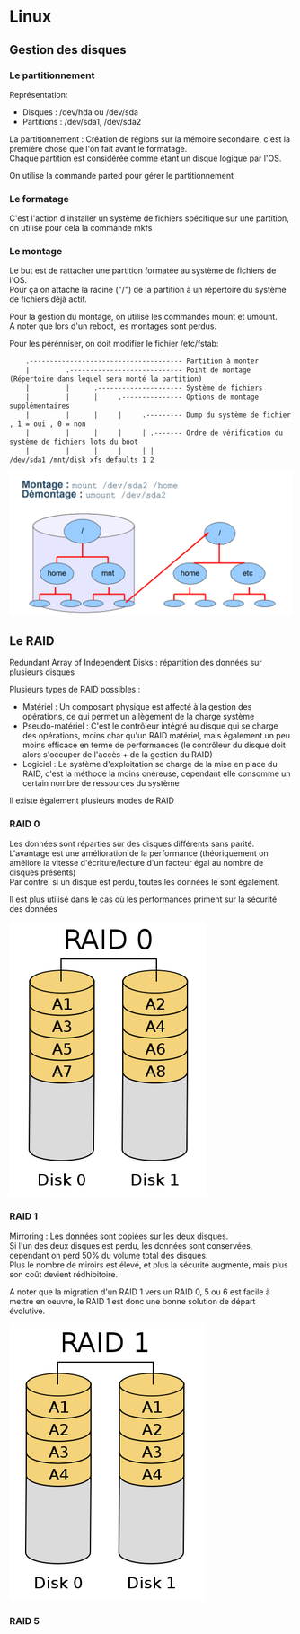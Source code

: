 # Linux

## Gestion des disques

### Le partitionnement

Représentation:
- Disques : /dev/hda ou /dev/sda
- Partitions : /dev/sda1, /dev/sda2

La partitionnement : Création de régions sur la mémoire secondaire, c'est la première chose que l'on fait avant le formatage.  
Chaque partition est considérée comme étant un disque logique par l'OS.

On utilise la commande parted pour gérer le partitionnement

### Le formatage
C'est l'action d'installer un système de fichiers spécifique sur une partition, on utilise pour cela la commande mkfs

### Le montage
Le but est de rattacher une partition formatée au système de fichiers de l'OS.  
Pour ça on attache la racine ("/") de la partition à un répertoire du système de fichiers déjà actif.

Pour la gestion du montage, on utilise les commandes mount et umount.  
A noter que lors d'un reboot, les montages sont perdus.

Pour les pérénniser, on doit modifier le fichier /etc/fstab:
```
    .-------------------------------------- Partition à monter
    |         .---------------------------- Point de montage (Répertoire dans lequel sera monté la partition)
    |         |      .--------------------- Système de fichiers
    |         |      |     .--------------- Options de montage supplémentaires
    |         |      |     |     .--------- Dump du système de fichier , 1 = oui , 0 = non
    |         |      |     |     | .------- Ordre de vérification du système de fichiers lots du boot
    |         |      |     |     | |
/dev/sda1 /mnt/disk xfs defaults 1 2
```

![Schéma montage](../../images/os_linux_montage.png)

## Le RAID

Redundant Array of Independent Disks : répartition des données sur plusieurs disques

Plusieurs types de RAID possibles : 
- Matériel : Un composant physique est affecté à la gestion des opérations, ce qui permet un allègement de la charge système
- Pseudo-matériel : C'est le contrôleur intégré au disque qui se charge des opérations, moins char qu'un RAID matériel, mais également un peu moins efficace en terme de performances (le contrôleur du disque doit alors s'occuper de l'accès + de la gestion du RAID)
- Logiciel : Le système d'exploitation se charge de la mise en place du RAID, c'est la méthode la moins onéreuse, cependant elle consomme un certain nombre de ressources du système

Il existe également plusieurs modes de RAID

### RAID 0
Les données sont réparties sur des disques différents sans parité.  
L'avantage est une amélioration de la performance (théoriquement on améliore la vitesse d'écriture/lecture d'un facteur égal au nombre de disques présents)  
Par contre, si un disque est perdu, toutes les données le sont également.

Il est plus utilisé dans le cas où les performances priment sur la sécurité des données

![Schéma RAID 0](../../images/os_raid_0.png)

### RAID 1
Mirroring : Les données sont copiées sur les deux disques.  
Si l'un des deux disques est perdu, les données sont conservées, cependant on perd 50% du volume total des disques.  
Plus le nombre de miroirs est élevé, et plus la sécurité augmente, mais plus son coût devient rédhibitoire.

A noter que la migration d'un RAID 1 vers un RAID 0, 5 ou 6 est facile à mettre en oeuvre, le RAID 1 est donc une bonne solution de départ évolutive.

![Schéma RAID 1](../../images/os_raid_1.png)

### RAID 5

